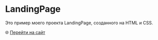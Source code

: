 # LandingPage

Это пример моего проекта LandingPage, созданного на HTML и CSS.

🌐 [Перейти на сайт](https://ana-koc.github.io/LandingPage)
